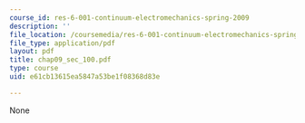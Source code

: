```yaml
---
course_id: res-6-001-continuum-electromechanics-spring-2009
description: ''
file_location: /coursemedia/res-6-001-continuum-electromechanics-spring-2009/e61cb13615ea5847a53be1f08368d83e_chap09_sec_100.pdf
file_type: application/pdf
layout: pdf
title: chap09_sec_100.pdf
type: course
uid: e61cb13615ea5847a53be1f08368d83e

---
```

None